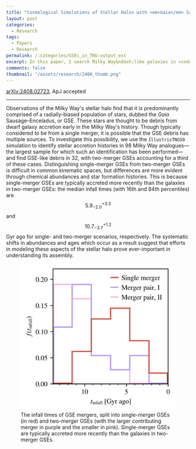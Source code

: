 ```yaml
---
title: "Cosmological Simulations of Stellar Halos with <em>Gaia</em> Sausage&ndash;Enceladus Analogues: Two Sausages, One Bun?"
layout: post
categories:
  - Research
tags:
  - Papers
  - Research
permalink: /:categories/GSEs_in_TNG:output_ext
excerpt: In this paper, I search Milky Way&ndash;like galaxies in <code>IllustrisTNG50</code> for mergers that resemble the GSE, our most recent major merger, and find them a third of the time. I allow for the GSE to be comprised of two mergers, rather than necessarily being a single merger; these pairs account for approimately a third of the GSEs. It's hard to tell single- from two-merger GSEs apart, except that the single mergers are typically accreted more recently.
comments: false
thumbnail: "/assets/research/2408_thumb.png"
---
```

<a href="https://ui.adsabs.harvard.edu/abs/2024arXiv240802723F/abstract">arXiv:2408.02723</a>, ApJ accepted

---

Observations of the Milky Way's stellar halo find that it is predominantly comprised of a radially-biased population of stars, dubbed the <i>Gaia</i> Sausage&ndash;Enceladus, or GSE. These stars are thought to be debris from dwarf galaxy accretion early in the Milky Way's history. Though typically considered to be from a single merger, it is possible that the GSE debris has multiple sources. To investigate this possibility, we use the <code>IllustrisTNG50</code> simulation to identify stellar accretion histories in 98 Milky Way analogues&mdash;the largest sample for which such an identification has been performed&mdash;and find GSE-like debris in 32, with two-merger GSEs accounting for a third of these cases. Distinguishing single-merger GSEs from two-merger GSEs is difficult in common kinematic spaces, but differences are more evident through chemical abundances and star formation histories. This is because single-merger GSEs are typically accreted more recently than the galaxies in two-merger GSEs: the median infall times (with 16th and 84th percentiles) are $$5.9_{-2.0}^{+3.3}$$ and $$10.7_{-3.7}^{+1.2}$$ Gyr ago for single- and two-merger scenarios, respectively. The systematic shifts in abundances and ages which occur as a result suggest that efforts in modeling these aspects of the stellar halo prove ever-important in understanding its assembly.

<figure>
  <img src="/assets/research/2408_thumb.png" alt="The infall times of GSE-like mergers, split into single-merger GSEs and two-merger GSEs.">
  <figcaption class='message'>The infall times of GSE mergers, split into single-merger GSEs (in red) and two-merger GSEs (with the larger contributing merger in purple and the smaller in pink). Single-merger GSEs are typically accreted more recently than the galaxies in two-merger GSEs.</figcaption>
</figure>